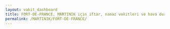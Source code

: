 ```yaml
---
layout: vakit_dashboard
title: FORT-DE-FRANCE, MARTINIK için iftar, namaz vakitleri ve hava durumu - ilçe/eyalet seç
permalink: /MARTINIK/FORT-DE-FRANCE/
---
```


<script type="text/javascript">
  var GLOBAL_COUNTRY = 'MARTINIK';
  var GLOBAL_CITY = 'FORT-DE-FRANCE';
  var GLOBAL_STATE = '';
  var lat = 72;
  var lon = 21;
</script>

